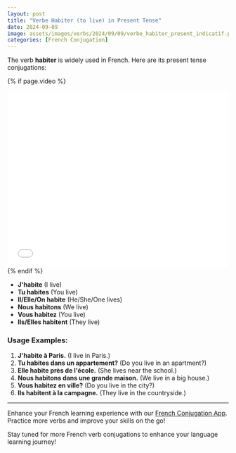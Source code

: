 ```yaml
---
layout: post
title: "Verbe Habiter (to live) in Present Tense"
date: 2024-09-09
image: assets/images/verbs/2024/09/09/verbe_habiter_present_indicatif.png
categories: [French Conjugation]
---
```


The verb **habiter** is widely used in French. Here are its present tense conjugations:

<!-- Video Embed Section -->
{% if page.video %}
<div class="video-embed">
  <iframe width="100%" height="400" src="{{ page.video | escape }}" frameborder="0" allowfullscreen></iframe>
</div>
{% endif %}

- **J'habite** (I live)
- **Tu habites** (You live)
- **Il/Elle/On habite** (He/She/One lives)
- **Nous habitons** (We live)
- **Vous habitez** (You live)
- **Ils/Elles habitent** (They live)

### Usage Examples:

1. **J'habite à Paris.** (I live in Paris.)
2. **Tu habites dans un appartement?** (Do you live in an apartment?)
3. **Elle habite près de l'école.** (She lives near the school.)
4. **Nous habitons dans une grande maison.** (We live in a big house.)
5. **Vous habitez en ville?** (Do you live in the city?)
6. **Ils habitent à la campagne.** (They live in the countryside.)

---

Enhance your French learning experience with our [French Conjugation App]({{site.appStore.url}}). Practice more verbs and improve your skills on the go!

Stay tuned for more French verb conjugations to enhance your language learning journey!
